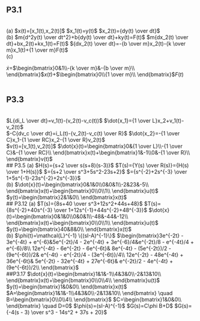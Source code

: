 ## P3.1
<br>
(a)  
$x(t)=[x_1(t),x_2(t)]$  
$x_1(t)=y(t)$  
$x_2(t)={dy(t) \over dt}$  
<br>
(b)    
$m{d^2y(t) \over dt^2}+b{dy(t) \over dt}+ky(t)=F(t)$  
$m{dx_2(t) \over dt}+bx_2(t)+kx_1(t)=F(t)$  
${dx_2(t) \over dt}=-{b \over m}x_2(t)-{k \over m}x_1(t)+{1 \over m}F(t)$  
<br>
(c)  

$\dot{x}$=$\begin{bmatrix}0&1\\-{k \over m}&-{b \over m}\\ \end{bmatrix}$$x(t)$+$\begin{bmatrix}0\\{1 \over m}\\ \end{bmatrix}$$F(t)$  
<br>
## P3.3
<br>
$L{di_L \over dt}=v_1(t)-(v_2(t)-v_c(t))$  
$\dot{x_1}={1 \over L}x_2+v_1(t)-v_2(t)$  
<br>
$-C{dv_c \over dt}=i_L(t)-{v_2(t)-v_c(t) \over R}$  
$\dot{x_2}=-{1 \over C}x_1-{1 \over RC}x_2-{1 \over R}v_2(t)$  
<br>
$v(t)=[v_1(t),v_2(t)]$  
$\dot{x}(t)=\begin{bmatrix}0&{1 \over L}\\-{1 \over C}&-{1 \over RC}\\ \end{bmatrix}x(t)+\begin{bmatrix}1&-1\\0&-{1 \over R}\\ \end{bmatrix}v(t)$  
<br>
## P3.5
(a)  
$H(s)={s+2 \over s(s+8)(s-3)}$  
$T(s)={Y(s) \over R(s)}={H(s) \over 1+H(s)}$  
$={s+2 \over s^3+5s^2-23s+2}$  
$={s^{-2}+2s^{-3} \over 1+5s^{-1}-23s^{-2}+2s^{-3}}$  
<br>
(b)  
$\dot{x}(t)=\begin{bmatrix}0&1&0\\0&0&1\\-2&23&-5\\ \end{bmatrix}x(t)+\begin{bmatrix}0\\0\\1\\ \end{bmatrix}u(t)$  
$y(t)=\begin{bmatrix}2&1&0\\ \end{bmatrix}x(t)$  
<br>
## P3.12
(a)  
$T(s)={8s+40 \over s^3+12s^2+44s+48}$  
$T(s)={8s^{-2}+40s^{-3} \over 1+12s^{-1}+44s^{-2}+48^{-3}}$  
$\dot{x}(t)=\begin{bmatrix}0&1&0\\0&0&1\\-48&-44&-12\\ \end{bmatrix}x(t)+\begin{bmatrix}0\\0\\1\\ \end{bmatrix}u(t)$  
$y(t)=\begin{bmatrix}40&8&0\\ \end{bmatrix}x(t)$  
<br>
(b)  
$\phi(t)=\mathcal{L}^{-1} \{(sI-A)^{-1}\}$  
$\begin{bmatrix}3e^{-2t} - 3e^{-4t} + e^{-6}&5e^{-2t}/4 - 2e^{-4t} + 3e^{-6}/4&e^{-2t}/8 - e^{-4t}/4 + e^{-6}/8\\
 12e^{-4t} - 6e^{-2t} - 6e^{-6t}& 8e^{-4t} - (5e^{-2t})/2 - (9e^{-6t})/2&   e^{-4t} - e^{-2t}/4 - (3e^{-6t)}/4\\
12e^{-2t} - 48e^{-4t} + 36e^{-6t}& 5e^{-2t} - 32e^{-4t} + 27e^{-6t}& e^{-2t}/2 - 4e^{-4t} + (9e^{-6t})/2\\ \end{bmatrix}$  
<br>
##P3.17
$\dot{x}(t)=\begin{bmatrix}1&1&-1\\4&3&0\\-2&13&10\\ \end{bmatrix}x(t)+\begin{bmatrix}0\\0\\4\\ \end{bmatrix}u(t)$  
$y(t)=\begin{bmatrix}1&0&0\\ \end{bmatrix}x(t)$    
$A=\begin{bmatrix}1&1&-1\\4&3&0\\-2&13&10\\ \end{bmatrix} \quad B=\begin{bmatrix}0\\0\\4\\ \end{bmatrix}$  
$C=\begin{bmatrix}1&0&0\\ \end{bmatrix} \quad D=0$  
$\phi(s)=(sI-A)^{-1}$  
$G(s)=C\phi B+D$  
$G(s)={-4(s - 3) \over s^3 - 14s^2 + 37s + 20}$

